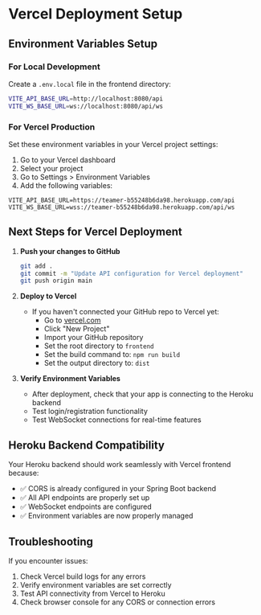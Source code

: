 # Vercel Deployment Setup

## Environment Variables Setup

### For Local Development
Create a `.env.local` file in the frontend directory:
```bash
VITE_API_BASE_URL=http://localhost:8080/api
VITE_WS_BASE_URL=ws://localhost:8080/api/ws
```

### For Vercel Production
Set these environment variables in your Vercel project settings:

1. Go to your Vercel dashboard
2. Select your project
3. Go to Settings > Environment Variables
4. Add the following variables:

```
VITE_API_BASE_URL=https://teamer-b55248b6da98.herokuapp.com/api
VITE_WS_BASE_URL=wss://teamer-b55248b6da98.herokuapp.com/api/ws
```

## Next Steps for Vercel Deployment

1. **Push your changes to GitHub**
   ```bash
   git add .
   git commit -m "Update API configuration for Vercel deployment"
   git push origin main
   ```

2. **Deploy to Vercel**
   - If you haven't connected your GitHub repo to Vercel yet:
     - Go to [vercel.com](https://vercel.com)
     - Click "New Project"
     - Import your GitHub repository
     - Set the root directory to `frontend`
     - Set the build command to: `npm run build`
     - Set the output directory to: `dist`

3. **Verify Environment Variables**
   - After deployment, check that your app is connecting to the Heroku backend
   - Test login/registration functionality
   - Test WebSocket connections for real-time features

## Heroku Backend Compatibility

Your Heroku backend should work seamlessly with Vercel frontend because:
- ✅ CORS is already configured in your Spring Boot backend
- ✅ All API endpoints are properly set up
- ✅ WebSocket endpoints are configured
- ✅ Environment variables are now properly managed

## Troubleshooting

If you encounter issues:
1. Check Vercel build logs for any errors
2. Verify environment variables are set correctly
3. Test API connectivity from Vercel to Heroku
4. Check browser console for any CORS or connection errors 